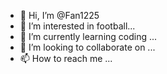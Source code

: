 - 👋 Hi, I’m @Fan1225
- 👀 I’m interested in football...
- 🌱 I’m currently learning coding ...
- 💞️ I’m looking to collaborate on ...
- 📫 How to reach me ...

<!---
Fan1225/Fan1225 is a ✨ special ✨ repository because its `README.md` (this file) appears on your GitHub profile.
You can click the Preview link to take a look at your changes.
--->
